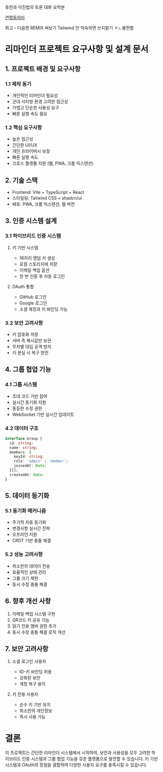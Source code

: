 휴먼과 이진법의 토론 대화 요약본

[연합동아리](https://claremont.tistory.com/entry/%EB%B0%B1%EC%97%94%EB%93%9C-%EA%B0%9C%EB%B0%9C%EC%9E%90-%EC%B6%94%EC%B2%9C-IT-%EC%97%B0%ED%95%A9-%EB%8F%99%EC%95%84%EB%A6%AC-%EB%A6%AC%EC%8A%A4%ED%8A%B8-9%EA%B0%80%EC%A7%80)

회고 - 다음엔 REMIX 써보기 Tailwind 안 익숙하면 쓰지말기 ㅈㄴ불편함

# 리마인더 프로젝트 요구사항 및 설계 문서

## 1. 프로젝트 배경 및 요구사항

### 1.1 제작 동기
- 개인적인 리마인더 필요성
- 군대 사지방 환경 고려한 접근성
- 가볍고 단순한 사용성 요구
- 빠른 실행 속도 필요

### 1.2 핵심 요구사항
- 높은 접근성
- 간단한 UI/UX
- 개인 프라이버시 보장
- 빠른 실행 속도
- 크로스 플랫폼 지원 (웹, PWA, 크롬 익스텐션)

## 2. 기술 스택
- Frontend: Vite + TypeScript + React
- 스타일링: Tailwind CSS + shadcn/ui
- 배포: PWA, 크롬 익스텐션, 웹 버전

## 3. 인증 시스템 설계

### 3.1 하이브리드 인증 시스템
1. 키 기반 시스템
   - 16자리 랜덤 키 생성
   - 로컬 스토리지에 저장
   - 이메일 백업 옵션
   - 한 번 인증 후 자동 로그인

2. OAuth 통합
   - GitHub 로그인
   - Google 로그인
   - 소셜 계정과 키 바인딩 가능

### 3.2 보안 고려사항
- 키 암호화 저장
- 서버 측 해시값만 보관
- 무차별 대입 공격 방지
- 키 분실 시 복구 방안

## 4. 그룹 협업 기능

### 4.1 그룹 시스템
- 초대 코드 기반 참여
- 실시간 동기화 지원
- 동등한 수정 권한
- WebSocket 기반 실시간 업데이트

### 4.2 데이터 구조
```typescript
interface Group {
  id: string;
  name: string;
  members: {
    keyId: string;
    role: 'admin' | 'member';
    joinedAt: Date;
  }[];
  createdAt: Date;
}
```

## 5. 데이터 동기화

### 5.1 동기화 메커니즘
- 주기적 자동 동기화
- 변경사항 실시간 전파
- 오프라인 지원
- CRDT 기반 충돌 해결

### 5.2 성능 고려사항
- 최소한의 데이터 전송
- 효율적인 상태 관리
- 그룹 크기 제한
- 동시 수정 충돌 해결

## 6. 향후 개선 사항
1. 이메일 백업 시스템 구현
2. QR코드 키 공유 기능
3. 읽기 전용 멤버 권한 추가
4. 동시 수정 충돌 해결 로직 개선

## 7. 보안 고려사항
1. 소셜 로그인 사용자
   - ID-키 바인딩 허용
   - 강화된 보안
   - 계정 복구 용이

2. 키 전용 사용자
   - 순수 키 기반 유지
   - 최소한의 개인정보
   - 즉시 사용 가능

# 결론
이 프로젝트는 간단한 리마인더 시스템에서 시작하여, 보안과 사용성을 모두 고려한 하이브리드 인증 시스템과 그룹 협업 기능을 갖춘 플랫폼으로 발전할 수 있습니다. 키 기반 시스템과 OAuth의 장점을 결합하여 다양한 사용자 요구를 충족시킬 수 있습니다.



